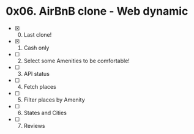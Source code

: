# 0x06. AirBnB clone - Web dynamic
- [x] 0. Last clone!
- [x] 1. Cash only
- [ ] 2. Select some Amenities to be comfortable!
- [ ] 3. API status
- [ ] 4. Fetch places
- [ ] 5. Filter places by Amenity
- [ ] 6. States and Cities
- [ ] 7. Reviews
